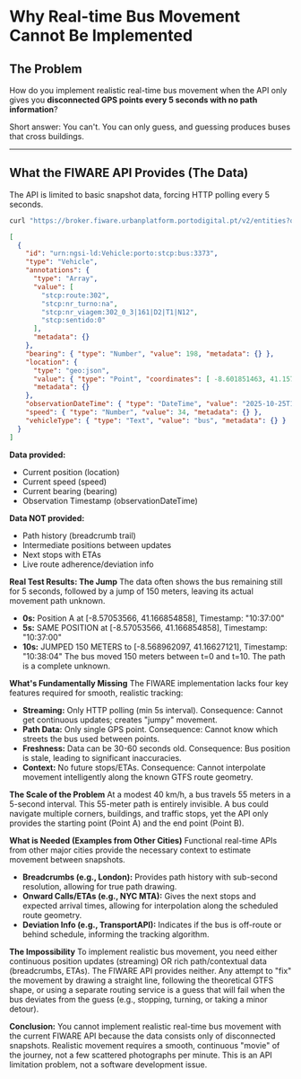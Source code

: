 # Why Real-time Bus Movement Cannot Be Implemented

## The Problem

How do you implement realistic real-time bus movement when the API only gives you **disconnected GPS points every 5 seconds with no path information**?

Short answer: You can't. You can only guess, and guessing produces buses that cross buildings.

---

## What the FIWARE API Provides (The Data)

The API is limited to basic snapshot data, forcing HTTP polling every 5 seconds.

```bash
curl "https://broker.fiware.urbanplatform.portodigital.pt/v2/entities?q=vehicleType==bus&limit=1"
```
```json
[
  {
    "id": "urn:ngsi-ld:Vehicle:porto:stcp:bus:3373",
    "type": "Vehicle",
    "annotations": {
      "type": "Array",
      "value": [
        "stcp:route:302",
        "stcp:nr_turno:na",
        "stcp:nr_viagem:302_0_3|161|D2|T1|N12",
        "stcp:sentido:0"
      ],
      "metadata": {}
    },
    "bearing": { "type": "Number", "value": 198, "metadata": {} },
    "location": {
      "type": "geo:json",
      "value": { "type": "Point", "coordinates": [ -8.601851463, 41.157554626 ] },
      "metadata": {}
    },
    "observationDateTime": { "type": "DateTime", "value": "2025-10-25T12:28:58.00Z", "metadata": {} },
    "speed": { "type": "Number", "value": 34, "metadata": {} },
    "vehicleType": { "type": "Text", "value": "bus", "metadata": {} }
  }
]
```

**Data provided:**
*   Current position (location)
*   Current speed (speed)
*   Current bearing (bearing)
*   Observation Timestamp (observationDateTime)

**Data NOT provided:**
*   Path history (breadcrumb trail)
*   Intermediate positions between updates
*   Next stops with ETAs
*   Live route adherence/deviation info

**Real Test Results: The Jump**
The data often shows the bus remaining still for 5 seconds, followed by a jump of 150 meters, leaving its actual movement path unknown.
*   **0s:** Position A at [-8.57053566, 41.166854858], Timestamp: "10:37:00"
*   **5s:** SAME POSITION at [-8.57053566, 41.166854858], Timestamp: "10:37:00"
*   **10s:** JUMPED 150 METERS to [-8.568962097, 41.16627121], Timestamp: "10:38:04"
The bus moved 150 meters between t=0 and t=10. The path is a complete unknown.

**What's Fundamentally Missing**
The FIWARE implementation lacks four key features required for smooth, realistic tracking:
*   **Streaming:** Only HTTP polling (min 5s interval). Consequence: Cannot get continuous updates; creates "jumpy" movement.
*   **Path Data:** Only single GPS point. Consequence: Cannot know which streets the bus used between points.
*   **Freshness:** Data can be 30-60 seconds old. Consequence: Bus position is stale, leading to significant inaccuracies.
*   **Context:** No future stops/ETAs. Consequence: Cannot interpolate movement intelligently along the known GTFS route geometry.

**The Scale of the Problem**
At a modest 40 km/h, a bus travels 55 meters in a 5-second interval.
This 55-meter path is entirely invisible. A bus could navigate multiple corners, buildings, and traffic stops, yet the API only provides the starting point (Point A) and the end point (Point B).

**What is Needed (Examples from Other Cities)**
Functional real-time APIs from other major cities provide the necessary context to estimate movement between snapshots.
*   **Breadcrumbs (e.g., London):** Provides path history with sub-second resolution, allowing for true path drawing.
*   **Onward Calls/ETAs (e.g., NYC MTA):** Gives the next stops and expected arrival times, allowing for interpolation along the scheduled route geometry.
*   **Deviation Info (e.g., TransportAPI):** Indicates if the bus is off-route or behind schedule, informing the tracking algorithm.

**The Impossibility**
To implement realistic bus movement, you need either continuous position updates (streaming) OR rich path/contextual data (breadcrumbs, ETAs).
The FIWARE API provides neither.
Any attempt to "fix" the movement by drawing a straight line, following the theoretical GTFS shape, or using a separate routing service is a guess that will fail when the bus deviates from the guess (e.g., stopping, turning, or taking a minor detour).

**Conclusion:** You cannot implement realistic real-time bus movement with the current FIWARE API because the data consists only of disconnected snapshots. Realistic movement requires a smooth, continuous "movie" of the journey, not a few scattered photographs per minute. This is an API limitation problem, not a software development issue.
